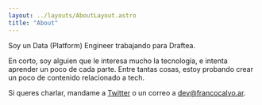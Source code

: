 ```yaml
---
layout: ../layouts/AboutLayout.astro
title: "About"
---
```


Soy un Data (Platform) Engineer trabajando para Draftea.

En corto, soy alguien que le interesa mucho la tecnología, e intenta aprender
un poco de cada parte. Entre tantas cosas, estoy probando crear un poco de
contenido relacionado a tech.

Si queres charlar, mandame a [Twitter](https://x.com/FrannCalvo1) o un correo a
[dev@francocalvo.ar](mailto:dev@francocalvo.ar).
